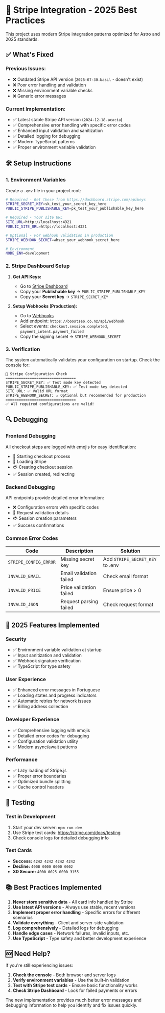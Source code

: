 # 🚀 Stripe Integration - 2025 Best Practices

This project uses modern Stripe integration patterns optimized for Astro and 2025 standards.

## ✅ What's Fixed

### Previous Issues:
- ❌ Outdated Stripe API version (`2025-07-30.basil` - doesn't exist)
- ❌ Poor error handling and validation
- ❌ Missing environment variable checks
- ❌ Generic error messages

### Current Implementation:
- ✅ Latest stable Stripe API version (`2024-12-18.acacia`)
- ✅ Comprehensive error handling with specific error codes
- ✅ Enhanced input validation and sanitization
- ✅ Detailed logging for debugging
- ✅ Modern TypeScript patterns
- ✅ Proper environment variable validation

## 🛠️ Setup Instructions

### 1. Environment Variables

Create a `.env` file in your project root:

```bash
# Required - Get these from https://dashboard.stripe.com/apikeys
STRIPE_SECRET_KEY=sk_test_your_secret_key_here
PUBLIC_STRIPE_PUBLISHABLE_KEY=pk_test_your_publishable_key_here

# Required - Your site URL
SITE_URL=http://localhost:4321
PUBLIC_SITE_URL=http://localhost:4321

# Optional - For webhook validation in production
STRIPE_WEBHOOK_SECRET=whsec_your_webhook_secret_here

# Environment
NODE_ENV=development
```

### 2. Stripe Dashboard Setup

1. **Get API Keys:**
   - Go to [Stripe Dashboard](https://dashboard.stripe.com/apikeys)
   - Copy your **Publishable key** → `PUBLIC_STRIPE_PUBLISHABLE_KEY`
   - Copy your **Secret key** → `STRIPE_SECRET_KEY`

2. **Setup Webhooks (Production):**
   - Go to [Webhooks](https://dashboard.stripe.com/webhooks)
   - Add endpoint: `https://boostseo.co.nz/api/webhook`
   - Select events: `checkout.session.completed`, `payment_intent.payment_failed`
   - Copy the signing secret → `STRIPE_WEBHOOK_SECRET`

### 3. Verification

The system automatically validates your configuration on startup. Check the console for:

```
🔧 Stripe Configuration Check
================================
STRIPE_SECRET_KEY: ✅ Test mode key detected
PUBLIC_STRIPE_PUBLISHABLE_KEY: ✅ Test mode key detected
SITE_URL: ✅ Valid URL format
STRIPE_WEBHOOK_SECRET: ⚠️ Optional but recommended for production
================================
✅ All required configurations are valid!
```

## 🔍 Debugging

### Frontend Debugging
All checkout steps are logged with emojis for easy identification:
- 🚀 Starting checkout process
- 🔄 Loading Stripe
- 💳 Creating checkout session
- ✅ Session created, redirecting

### Backend Debugging
API endpoints provide detailed error information:
- ❌ Configuration errors with specific codes
- 📝 Request validation details
- 💳 Session creation parameters
- ✅ Success confirmations

### Common Error Codes

| Code | Description | Solution |
|------|-------------|----------|
| `STRIPE_CONFIG_ERROR` | Missing secret key | Add `STRIPE_SECRET_KEY` to .env |
| `INVALID_EMAIL` | Email validation failed | Check email format |
| `INVALID_PRICE` | Price validation failed | Ensure price > 0 |
| `INVALID_JSON` | Request parsing failed | Check request format |

## 🌟 2025 Features Implemented

### Security
- ✅ Environment variable validation at startup
- ✅ Input sanitization and validation
- ✅ Webhook signature verification
- ✅ TypeScript for type safety

### User Experience
- ✅ Enhanced error messages in Portuguese
- ✅ Loading states and progress indicators
- ✅ Automatic retries for network issues
- ✅ Billing address collection

### Developer Experience
- ✅ Comprehensive logging with emojis
- ✅ Detailed error codes for debugging
- ✅ Configuration validation utility
- ✅ Modern async/await patterns

### Performance
- ✅ Lazy loading of Stripe.js
- ✅ Proper error boundaries
- ✅ Optimized bundle splitting
- ✅ Cache control headers

## 🚀 Testing

### Test in Development
1. Start your dev server: `npm run dev`
2. Use Stripe test cards: https://stripe.com/docs/testing
3. Check console logs for detailed debugging info

### Test Cards
- **Success:** `4242 4242 4242 4242`
- **Decline:** `4000 0000 0000 0002`
- **3D Secure:** `4000 0025 0000 3155`

## 📚 Best Practices Implemented

1. **Never store sensitive data** - All card info handled by Stripe
2. **Use latest API versions** - Always use stable, recent versions
3. **Implement proper error handling** - Specific errors for different scenarios
4. **Validate everything** - Client and server-side validation
5. **Log comprehensively** - Detailed logs for debugging
6. **Handle edge cases** - Network failures, invalid inputs, etc.
7. **Use TypeScript** - Type safety and better development experience

## 🆘 Need Help?

If you're still experiencing issues:

1. **Check the console** - Both browser and server logs
2. **Verify environment variables** - Use the built-in validation
3. **Test with Stripe test cards** - Ensure basic functionality works
4. **Check Stripe Dashboard** - Look for failed payments or errors

The new implementation provides much better error messages and debugging information to help you identify and fix issues quickly.
